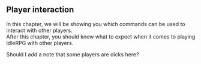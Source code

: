 ## Player interaction

In this chapter, we will be showing you which commands can be used to interact with other players.  
After this chapter, you should know what to expect when it comes to playing IdleRPG with other players.

Should I add a note that some players are dicks here?